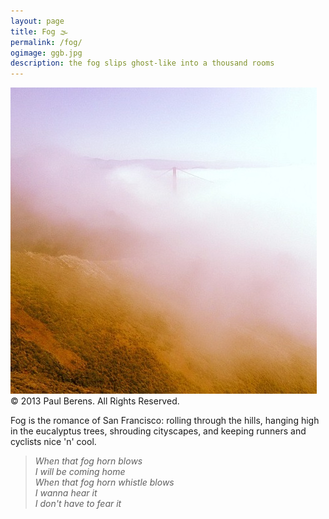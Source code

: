 ```yaml
---
layout: page
title: Fog 🌫
permalink: /fog/
ogimage: ggb.jpg
description: the fog slips ghost-like into a thousand rooms
---
```

<img src="/assets/og/ggb.jpg">
<span class="muted small">&copy; 2013 Paul Berens. All Rights Reserved.</span>

Fog is the romance of San Francisco: rolling through the hills, hanging high in the eucalyptus trees, shrouding cityscapes, and keeping runners and cyclists nice 'n' cool.

> *When that fog horn blows*\
> *I will be coming home*\
> *When that fog horn whistle blows*\
> *I wanna hear it*\
> *I don't have to fear it*